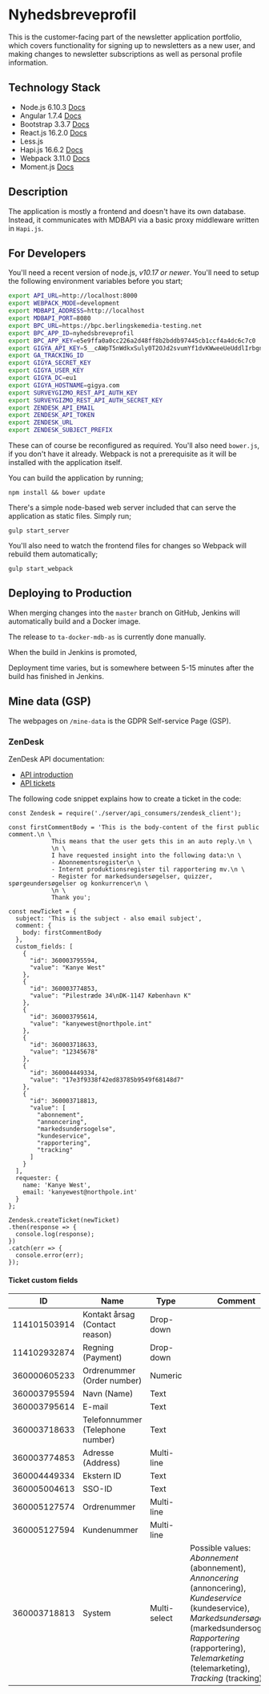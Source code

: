 # Nyhedsbreveprofil

This is the customer-facing part of the newsletter application portfolio, which
covers functionality for signing up to newsletters as a new user, and making
changes to newsletter subscriptions as well as personal profile information.


## Technology Stack

- Node.js 6.10.3 [Docs](https://nodejs.org/dist/latest-v6.x/docs/api/)
- Angular 1.7.4 [Docs](https://code.angularjs.org/1.7.4/docs/api)
- Bootstrap 3.3.7 [Docs](http://getbootstrap.com/docs/3.3/)
- React.js 16.2.0 [Docs](https://reactjs.org/versions/)
- Less.js
- Hapi.js 16.6.2 [Docs](https://hapijs.com/api/16.6.2)
- Webpack 3.11.0 [Docs](https://github.com/webpack/webpack)
- Moment.js [Docs](https://momentjs.com/docs/)


## Description

The application is mostly a frontend and doesn't have its own database. Instead,
it communicates with MDBAPI via a basic proxy middleware written in `Hapi.js`.


## For Developers

You'll need a recent version of node.js, _v10.17 or newer_. You'll need to setup
the following environment variables before you start;

```bash
export API_URL=http://localhost:8000
export WEBPACK_MODE=development
export MDBAPI_ADDRESS=http://localhost
export MDBAPI_PORT=8080
export BPC_URL=https://bpc.berlingskemedia-testing.net
export BPC_APP_ID=nyhedsbreveprofil
export BPC_APP_KEY=e5e9ffa0a0cc226a2d48ff8b2bddb97445cb1ccf4a4dc6c7c0
export GIGYA_API_KEY=5__cAWpT5nWdkxSuly0T2OJd2svumYf1dvKWweeUeUddlIrbgnoZLzxxtky7eQasdASDAsd
export GA_TRACKING_ID
export GIGYA_SECRET_KEY
export GIGYA_USER_KEY
export GIGYA_DC=eu1
export GIGYA_HOSTNAME=gigya.com
export SURVEYGIZMO_REST_API_AUTH_KEY
export SURVEYGIZMO_REST_API_AUTH_SECRET_KEY
export ZENDESK_API_EMAIL
export ZENDESK_API_TOKEN
export ZENDESK_URL
export ZENDESK_SUBJECT_PREFIX
```

These can of course be reconfigured as required. You'll also need `bower.js`, if
you don't have it already. Webpack is not a prerequisite as it will be installed
with the application itself.


You can build the application by running;

```
npm install && bower update
```

There's a simple node-based web server included that can serve the application
as static files. Simply run;

```
gulp start_server
```

You'll also need to watch the frontend files for changes so Webpack will rebuild
them automatically;

```
gulp start_webpack
```


## Deploying to Production

When merging changes into the `master` branch on GitHub, Jenkins will
automatically build and a Docker image.

The release to `ta-docker-mdb-as` is currently done manually.

When the build in Jenkins is promoted,

Deployment time varies, but is somewhere between 5-15 minutes after the build
has finished in Jenkins.

## Mine data (GSP)

The webpages on `/mine-data` is the GDPR Self-service Page (GSP).

### ZenDesk

ZenDesk API documentation:

* [API introduction](https://developer.zendesk.com/rest_api/docs/core/introduction)
* [API tickets](https://developer.zendesk.com/rest_api/docs/core/tickets)


The following code snippet explains how to create a ticket in the code:

```
const Zendesk = require('./server/api_consumers/zendesk_client');

const firstCommentBody = 'This is the body-content of the first public comment.\n \
            This means that the user gets this in an auto reply.\n \
            \n \
            I have requested insight into the following data:\n \
            - Abonnementsregister\n \
            - Internt produktionsregister til rapportering mv.\n \
            - Register for markedsundersøgelser, quizzer, spørgeundersøgelser og konkurrencer\n \
            \n \
            Thank you';

const newTicket = {
  subject: 'This is the subject - also email subject',
  comment: {
    body: firstCommentBody
  },
  custom_fields: [
    {
      "id": 360003795594,
      "value": "Kanye West"
    },
    {
      "id": 360003774853,
      "value": "Pilestræde 34\nDK-1147 København K"
    },
    {
      "id": 360003795614,
      "value": "kanyewest@northpole.int"
    },
    {
      "id": 360003718633,
      "value": "12345678"
    },
    {
      "id": 360004449334,
      "value": "17e3f9338f42ed83785b9549f68148d7"
    },
    {
      "id": 360003718813,
      "value": [
        "abonnement",
        "annoncering",
        "markedsundersogelse",
        "kundeservice",
        "rapportering",
        "tracking"
      ]
    }
  ],
  requester: {
    name: 'Kanye West',
    email: 'kanyewest@northpole.int'
  }
};

Zendesk.createTicket(newTicket)
.then(response => {
  console.log(response);
})
.catch(err => {
  console.error(err);
});

```

#### Ticket custom fields

| ID | Name | Type | Comment |
| --- | --- | --- | --- |
| 114101503914 | Kontakt årsag (Contact reason) | Drop-down | |
| 114102932874 | Regning (Payment) | Drop-down | |
| 360000605233 | Ordrenummer (Order number) | Numeric | |
| 360003795594 | Navn (Name) | Text | |
| 360003795614 | E-mail | Text | |
| 360003718633 | Telefonnummer (Telephone number) | Text | |
| 360003774853 | Adresse (Address) | Multi-line | |
| 360004449334 | Ekstern ID | Text | |
| 360005004613 | SSO-ID | Text | |
| 360005127574 | Ordrenummer | Multi-line | |
| 360005127594 | Kundenummer | Multi-line | |
| 360003718813 | System | Multi-select |  Possible values: *Abonnement* (abonnement), *Annoncering* (annoncering), *Kundeservice* (kundeservice), *Markedsundersøgelse* (markedsundersogelse), *Rapportering* (rapportering), *Telemarketing* (telemarketing), *Tracking* (tracking) |
